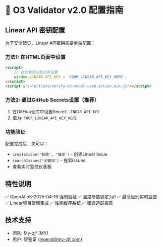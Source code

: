 # 🔧 O3 Validator v2.0 配置指南

## Linear API 密钥配置

为了安全起见，Linear API密钥需要单独配置：

### 方法1: 在HTML页面中设置
```html
<script>
    // 在加载验证器之前设置
    window.LINEAR_API_KEY = 'YOUR_LINEAR_API_KEY_HERE';
</script>
<script src="actions/verify-o3-model-used.action.min.js"></script>
```

### 方法2: 通过GitHub Secrets设置（推荐）
1. 在GitHub仓库中设置Secret: `LINEAR_API_KEY`
2. 值为: `YOUR_LINEAR_API_KEY_HERE`

### 功能验证
配置完成后，您可以：
- `createIssue('标题', '描述')` - 创建Linear Issue
- `searchIssues('关键词')` - 搜索Issues
- 查看实时监控仪表板

## 特性说明
✅ OpenAI o3-2025-04-16 强制验证
✅ 温度参数锁定为0
✅ 最高级别实时监控
✅ Linear项目管理集成
✅ 性能缓存系统
✅ 错误追踪报告

## 技术支持
- 团队: My-zjf (MY)
- 用户: 智鉴富 (legend@my-zjf.com)
